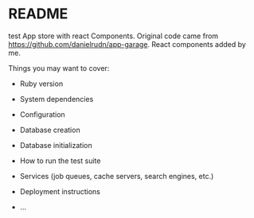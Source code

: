 # README

test App store with react Components. Original code came from https://github.com/danielrudn/app-garage. React components added by me.

Things you may want to cover:

* Ruby version

* System dependencies

* Configuration

* Database creation

* Database initialization

* How to run the test suite

* Services (job queues, cache servers, search engines, etc.)

* Deployment instructions

* ...
